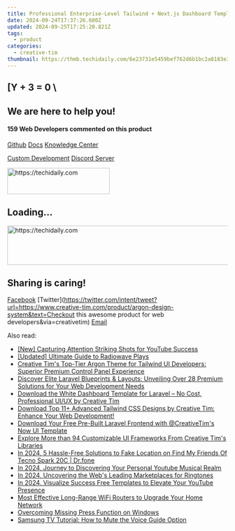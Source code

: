 ```yaml
---
title: Professional Enterprise-Level Tailwind + Next.js Dashboard Template - Exclusive Creativesim
date: 2024-09-24T17:37:26.680Z
updated: 2024-09-25T17:25:20.821Z
tags:
  - product
categories:
  - creative-tim
thumbnail: https://thmb.techidaily.com/6e23731e5459bef762d6b1bc2a8183e3bf6b31c4a9b6b999e3d277b3627f742d.jpg
---
```


## \[Y + 3 = 0 \

## We are here to help you!

#### 159 Web Developers commented on this product

[Github](https://github.com/creativetimofficial/argon-design-system) [Docs](https://tools.techidaily.com/creative-tim/products/) [Knowledge Center](https://tools.techidaily.com/creative-tim/products/) 

[Custom Development](https://tools.techidaily.com/creative-tim/products/) [Discord Server](https://discord.com/invite/FhCJCaHdQa) 

<!-- affiliate ads begin -->
<a href="https://25home.pxf.io/c/5597632/2148640/16836" target="_top" id="2148640">
  <img src="//a.impactradius-go.com/display-ad/16836-2148640" border="0" alt="https://techidaily.com" width="234" height="60"/>
</a>
<img height="0" width="0" src="https://25home.pxf.io/i/5597632/2148640/16836" style="position:absolute;visibility:hidden;" border="0" />
<!-- affiliate ads end -->

## Loading...

<!-- affiliate ads begin -->
<a href="https://appsumo.8odi.net/c/5597632/2118311/7443" target="_top" id="2118311">
  <img src="//a.impactradius-go.com/display-ad/7443-2118311" border="0" alt="https://techidaily.com" width="728" height="90"/>
</a>
<img height="0" width="0" src="https://appsumo.8odi.net/i/5597632/2118311/7443" style="position:absolute;visibility:hidden;" border="0" />
<!-- affiliate ads end -->

## Sharing is caring!

[Facebook](https://www.facebook.com/sharer/sharer.php?u=https://www.creative-tim.com/product/argon-design-system?src=sdkpreparse) [Twitter](https://twitter.com/intent/tweet?url=https://www.creative-tim.com/product/argon-design-system&text=Checkout this awesome product for web developers&via=creativetim) [Email](https://tools.techidaily.com/creative-tim/products/)

<ins class="adsbygoogle"
     style="display:block"
     data-ad-format="autorelaxed"
     data-ad-client="ca-pub-7571918770474297"
     data-ad-slot="1223367746"></ins>

<ins class="adsbygoogle"
     style="display:block"
     data-ad-client="ca-pub-7571918770474297"
     data-ad-slot="8358498916"
     data-ad-format="auto"
     data-full-width-responsive="true"></ins>

<span class="atpl-alsoreadstyle">Also read:</span>
<div><ul>
<li><a href="https://youtube-video-recordings.techidaily.com/new-capturing-attention-striking-shots-for-youtube-success/"><u>[New] Capturing Attention Striking Shots for YouTube Success</u></a></li>
<li><a href="https://some-tips.techidaily.com/updated-ultimate-guide-to-radiowave-plays/"><u>[Updated] Ultimate Guide to Radiowave Plays</u></a></li>
<li><a href="https://discover-comparisons.techidaily.com/creative-tims-top-tier-argon-theme-for-tailwind-ui-developers-superior-premium-control-panel-experience/"><u>Creative Tim's Top-Tier Argon Theme for Tailwind UI Developers: Superior Premium Control Panel Experience</u></a></li>
<li><a href="https://discover-comparisons.techidaily.com/discover-elite-laravel-blueprints-and-layouts-unveiling-over-28-premium-solutions-for-your-web-development-needs/"><u>Discover Elite Laravel Blueprints & Layouts: Unveiling Over 28 Premium Solutions for Your Web Development Needs</u></a></li>
<li><a href="https://discover-comparisons.techidaily.com/download-the-white-dashboard-template-for-laravel-no-cost-professional-uiux-by-creative-tim/"><u>Download the White Dashboard Template for Laravel – No Cost, Professional UI/UX by Creative Tim</u></a></li>
<li><a href="https://discover-comparisons.techidaily.com/download-top-11plus-advanced-tailwind-css-designs-by-creative-tim-enhance-your-web-development/"><u>Download Top 11+ Advanced Tailwind CSS Designs by Creative Tim: Enhance Your Web Development!</u></a></li>
<li><a href="https://discover-comparisons.techidaily.com/download-your-free-pre-built-laravel-frontend-with-creativetims-now-ui-template/"><u>Download Your Free Pre-Built Laravel Frontend with @CreativeTim's Now UI Template</u></a></li>
<li><a href="https://discover-comparisons.techidaily.com/explore-more-than-94-customizable-ui-frameworks-from-creative-tims-libraries/"><u>Explore More than 94 Customizable UI Frameworks From Creative Tim's Libraries</u></a></li>
<li><a href="https://change-location.techidaily.com/in-2024-5-hassle-free-solutions-to-fake-location-on-find-my-friends-of-tecno-spark-20c-drfone-by-drfone-virtual-android/"><u>In 2024, 5 Hassle-Free Solutions to Fake Location on Find My Friends Of Tecno Spark 20C | Dr.fone</u></a></li>
<li><a href="https://youtube-web.techidaily.com/24-journey-to-discovering-your-personal-youtube-musical-realm/"><u>In 2024, Journey to Discovering Your Personal Youtube Musical Realm</u></a></li>
<li><a href="https://some-skills.techidaily.com/in-2024-uncovering-the-webs-leading-marketplaces-for-ringtones/"><u>In 2024, Uncovering the Web's Leading Marketplaces for Ringtones</u></a></li>
<li><a href="https://youtube-webster.techidaily.com/24-visualize-success-free-templates-to-elevate-your-youtube-presence/"><u>In 2024, Visualize Success Free Templates to Elevate Your YouTube Presence</u></a></li>
<li><a href="https://buynow-reviews.techidaily.com/most-effective-long-range-wifi-routers-to-upgrade-your-home-network/"><u>Most Effective Long-Range WiFi Routers to Upgrade Your Home Network</u></a></li>
<li><a href="https://driver-error.techidaily.com/overcoming-missing-press-function-on-windows/"><u>Overcoming Missing Press Function on Windows</u></a></li>
<li><a href="https://tech-recovery.techidaily.com/samsung-tv-tutorial-how-to-mute-the-voice-guide-option/"><u>Samsung TV Tutorial: How to Mute the Voice Guide Option</u></a></li>
</ul></div>

